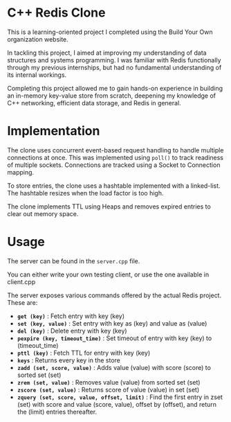 # C++ Redis Clone

This is a learning-oriented project I completed using the Build Your Own organization website.

In tackling this project, I aimed at improving my understanding of data structures and systems programming. I was familiar with Redis functionally through my previous internships, but had no fundamental understanding of its internal workings.

Completing this project allowed me to gain hands-on experience in building an in-memory key-value store from scratch, deepening my knowledge of C++ networking, efficient data storage, and Redis in general.

# Implementation

The clone uses concurrent event-based request handling to handle multiple connections at once. This was implemented using `poll()` to track readiness of multiple sockets. Connections are tracked using a Socket to Connection mapping.

To store entries, the clone uses a hashtable implemented with a linked-list. The hashtable resizes when the load factor is too high.

The clone implements TTL using Heaps and removes expired entries to clear out memory space.

# Usage

The server can be found in the `server.cpp` file.

You can either write your own testing client, or use the one available in client.cpp

The server exposes various commands offered by the actual Redis project. These are:

- **`get (key)`** : Fetch entry with key (key)
- **`set (key, value)`** : Set entry with key as (key) and value as (value)
- **`del (key)`** : Delete entry with key (key)
- **`pexpire (key, timeout_time)`** : Set timeout of entry with key (key) to (timeout_time)
- **`pttl (key)`** : Fetch TTL for entry with key (key)
- **`keys`** : Returns every key in the store
- **`zadd (set, score, value)`** : Adds value (value) with score (score) to sorted set (set)
- **`zrem (set, value)`** : Removes value (value) from sorted set (set)
- **`zscore (set, value)`** : Returns score of value (value) in set (set)
- **`zquery (set, score, value, offset, limit)`** : Find the first entry in zset (set) with score and value (score, value), offset by (offset), and return the (limit) entries thereafter.



